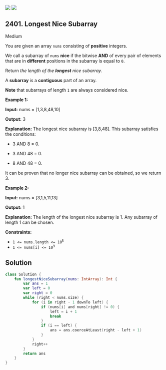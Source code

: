 [![](https://img.shields.io/github/stars/javadev/LeetCode-in-Kotlin?label=Stars&style=flat-square)](https://github.com/javadev/LeetCode-in-Kotlin)
[![](https://img.shields.io/github/forks/javadev/LeetCode-in-Kotlin?label=Fork%20me%20on%20GitHub%20&style=flat-square)](https://github.com/javadev/LeetCode-in-Kotlin/fork)

## 2401\. Longest Nice Subarray

Medium

You are given an array `nums` consisting of **positive** integers.

We call a subarray of `nums` **nice** if the bitwise **AND** of every pair of elements that are in **different** positions in the subarray is equal to `0`.

Return _the length of the **longest** nice subarray_.

A **subarray** is a **contiguous** part of an array.

**Note** that subarrays of length `1` are always considered nice.

**Example 1:**

**Input:** nums = [1,3,8,48,10]

**Output:** 3

**Explanation:** The longest nice subarray is [3,8,48]. This subarray satisfies the conditions:

- 3 AND 8 = 0.

- 3 AND 48 = 0.

- 8 AND 48 = 0.

It can be proven that no longer nice subarray can be obtained, so we return 3.

**Example 2:**

**Input:** nums = [3,1,5,11,13]

**Output:** 1

**Explanation:** The length of the longest nice subarray is 1. Any subarray of length 1 can be chosen. 

**Constraints:**

*   <code>1 <= nums.length <= 10<sup>5</sup></code>
*   <code>1 <= nums[i] <= 10<sup>9</sup></code>

## Solution

```kotlin
class Solution {
    fun longestNiceSubarray(nums: IntArray): Int {
        var ans = 1
        var left = 0
        var right = 0
        while (right < nums.size) {
            for (i in right - 1 downTo left) {
                if (nums[i] and nums[right] != 0) {
                    left = i + 1
                    break
                }
                if (i == left) {
                    ans = ans.coerceAtLeast(right - left + 1)
                }
            }
            right++
        }
        return ans
    }
}
```